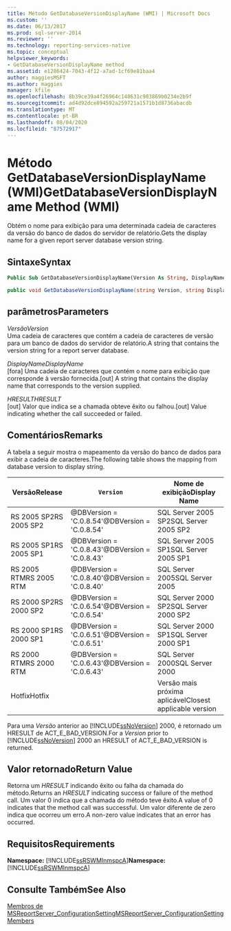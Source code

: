 ```yaml
---
title: Método GetDatabaseVersionDisplayName (WMI) | Microsoft Docs
ms.custom: ''
ms.date: 06/13/2017
ms.prod: sql-server-2014
ms.reviewer: ''
ms.technology: reporting-services-native
ms.topic: conceptual
helpviewer_keywords:
- GetDatabaseVersionDisplayName method
ms.assetid: e1286424-7043-4f12-a7ad-1cf69e81baa4
author: maggiesMSFT
ms.author: maggies
manager: kfile
ms.openlocfilehash: 8b39ce39a4f26964c148631c903869b0234e2b9f
ms.sourcegitcommit: ad4d92dce894592a259721a1571b1d8736abacdb
ms.translationtype: MT
ms.contentlocale: pt-BR
ms.lasthandoff: 08/04/2020
ms.locfileid: "87572917"
---
```

# <a name="getdatabaseversiondisplayname-method-wmi"></a><span data-ttu-id="6430c-102">Método GetDatabaseVersionDisplayName (WMI)</span><span class="sxs-lookup"><span data-stu-id="6430c-102">GetDatabaseVersionDisplayName Method (WMI)</span></span>
  <span data-ttu-id="6430c-103">Obtém o nome para exibição para uma determinada cadeia de caracteres da versão do banco de dados do servidor de relatório.</span><span class="sxs-lookup"><span data-stu-id="6430c-103">Gets the display name for a given report server database version string.</span></span>  
  
## <a name="syntax"></a><span data-ttu-id="6430c-104">Sintaxe</span><span class="sxs-lookup"><span data-stu-id="6430c-104">Syntax</span></span>  
  
```vb  
Public Sub GetDatabaseVersionDisplayName(Version As String, DisplayName As String, ByRef HRESULT As Int32)  
```  
  
```csharp  
public void GetDatabaseVersionDisplayName(string Version, string DisplayName, out Int32 HRESULT);  
```  
  
## <a name="parameters"></a><span data-ttu-id="6430c-105">parâmetros</span><span class="sxs-lookup"><span data-stu-id="6430c-105">Parameters</span></span>  
 <span data-ttu-id="6430c-106">*Versão*</span><span class="sxs-lookup"><span data-stu-id="6430c-106">*Version*</span></span>  
 <span data-ttu-id="6430c-107">Uma cadeia de caracteres que contém a cadeia de caracteres de versão para um banco de dados do servidor de relatório.</span><span class="sxs-lookup"><span data-stu-id="6430c-107">A string that contains the version string for a report server database.</span></span>  
  
 <span data-ttu-id="6430c-108">*DisplayName*</span><span class="sxs-lookup"><span data-stu-id="6430c-108">*DisplayName*</span></span>  
 <span data-ttu-id="6430c-109">[fora] Uma cadeia de caracteres que contém o nome para exibição que corresponde à versão fornecida.</span><span class="sxs-lookup"><span data-stu-id="6430c-109">[out] A string that contains the display name that corresponds to the version supplied.</span></span>  
  
 <span data-ttu-id="6430c-110">*HRESULT*</span><span class="sxs-lookup"><span data-stu-id="6430c-110">*HRESULT*</span></span>  
 <span data-ttu-id="6430c-111">[out] Valor que indica se a chamada obteve êxito ou falhou.</span><span class="sxs-lookup"><span data-stu-id="6430c-111">[out] Value indicating whether the call succeeded or failed.</span></span>  
  
## <a name="remarks"></a><span data-ttu-id="6430c-112">Comentários</span><span class="sxs-lookup"><span data-stu-id="6430c-112">Remarks</span></span>  
 <span data-ttu-id="6430c-113">A tabela a seguir mostra o mapeamento da versão do banco de dados para exibir a cadeia de caracteres.</span><span class="sxs-lookup"><span data-stu-id="6430c-113">The following table shows the mapping from database version to display string.</span></span>  
  
|<span data-ttu-id="6430c-114">**Versão**</span><span class="sxs-lookup"><span data-stu-id="6430c-114">**Release**</span></span>|`Version`|<span data-ttu-id="6430c-115">**Nome de exibição**</span><span class="sxs-lookup"><span data-stu-id="6430c-115">**Display Name**</span></span>|  
|-----------------|-----------------|----------------------|  
|<span data-ttu-id="6430c-116">RS 2005 SP2</span><span class="sxs-lookup"><span data-stu-id="6430c-116">RS 2005 SP2</span></span>|<span data-ttu-id="6430c-117">@DBVersion = 'C.0.8.54'</span><span class="sxs-lookup"><span data-stu-id="6430c-117">@DBVersion = 'C.0.8.54'</span></span>|<span data-ttu-id="6430c-118">SQL Server 2005 SP2</span><span class="sxs-lookup"><span data-stu-id="6430c-118">SQL Server 2005 SP2</span></span>|  
|<span data-ttu-id="6430c-119">RS 2005 SP1</span><span class="sxs-lookup"><span data-stu-id="6430c-119">RS 2005 SP1</span></span>|<span data-ttu-id="6430c-120">@DBVersion = 'C.0.8.43'</span><span class="sxs-lookup"><span data-stu-id="6430c-120">@DBVersion = 'C.0.8.43'</span></span>|<span data-ttu-id="6430c-121">SQL Server 2005 SP1</span><span class="sxs-lookup"><span data-stu-id="6430c-121">SQL Server 2005 SP1</span></span>|  
|<span data-ttu-id="6430c-122">RS 2005 RTM</span><span class="sxs-lookup"><span data-stu-id="6430c-122">RS 2005 RTM</span></span>|<span data-ttu-id="6430c-123">@DBVersion = 'C.0.8.40'</span><span class="sxs-lookup"><span data-stu-id="6430c-123">@DBVersion = 'C.0.8.40'</span></span>|<span data-ttu-id="6430c-124">SQL Server 2005</span><span class="sxs-lookup"><span data-stu-id="6430c-124">SQL Server 2005</span></span>|  
|<span data-ttu-id="6430c-125">RS 2000 SP2</span><span class="sxs-lookup"><span data-stu-id="6430c-125">RS 2000 SP2</span></span>|<span data-ttu-id="6430c-126">@DBVersion = 'C.0.6.54'</span><span class="sxs-lookup"><span data-stu-id="6430c-126">@DBVersion = 'C.0.6.54'</span></span>|<span data-ttu-id="6430c-127">SQL Server 2000 SP2</span><span class="sxs-lookup"><span data-stu-id="6430c-127">SQL Server 2000 SP2</span></span>|  
|<span data-ttu-id="6430c-128">RS 2000 SP1</span><span class="sxs-lookup"><span data-stu-id="6430c-128">RS 2000 SP1</span></span>|<span data-ttu-id="6430c-129">@DBVersion = 'C.0.6.51'</span><span class="sxs-lookup"><span data-stu-id="6430c-129">@DBVersion = 'C.0.6.51'</span></span>|<span data-ttu-id="6430c-130">SQL Server 2000 SP1</span><span class="sxs-lookup"><span data-stu-id="6430c-130">SQL Server 2000 SP1</span></span>|  
|<span data-ttu-id="6430c-131">RS 2000 RTM</span><span class="sxs-lookup"><span data-stu-id="6430c-131">RS 2000 RTM</span></span>|<span data-ttu-id="6430c-132">@DBVersion = 'C.0.6.43'</span><span class="sxs-lookup"><span data-stu-id="6430c-132">@DBVersion = 'C.0.6.43'</span></span>|<span data-ttu-id="6430c-133">SQL Server 2000</span><span class="sxs-lookup"><span data-stu-id="6430c-133">SQL Server 2000</span></span>|  
|<span data-ttu-id="6430c-134">Hotfix</span><span class="sxs-lookup"><span data-stu-id="6430c-134">Hotfix</span></span>||<span data-ttu-id="6430c-135">Versão mais próxima aplicável</span><span class="sxs-lookup"><span data-stu-id="6430c-135">Closest applicable version</span></span>|  
  
 <span data-ttu-id="6430c-136">Para uma *Versão* anterior ao [!INCLUDE[ssNoVersion](../../includes/ssnoversion-md.md)] 2000, é retornado um HRESULT de ACT_E_BAD_VERSION.</span><span class="sxs-lookup"><span data-stu-id="6430c-136">For a *Version* prior to [!INCLUDE[ssNoVersion](../../includes/ssnoversion-md.md)] 2000 an HRESULT of ACT_E_BAD_VERSION is returned.</span></span>  
  
## <a name="return-value"></a><span data-ttu-id="6430c-137">Valor retornado</span><span class="sxs-lookup"><span data-stu-id="6430c-137">Return Value</span></span>  
 <span data-ttu-id="6430c-138">Retorna um *HRESULT* indicando êxito ou falha da chamada do método.</span><span class="sxs-lookup"><span data-stu-id="6430c-138">Returns an *HRESULT* indicating success or failure of the method call.</span></span> <span data-ttu-id="6430c-139">Um valor 0 indica que a chamada do método teve êxito.</span><span class="sxs-lookup"><span data-stu-id="6430c-139">A value of 0 indicates that the method call was successful.</span></span> <span data-ttu-id="6430c-140">Um valor diferente de zero indica que ocorreu um erro.</span><span class="sxs-lookup"><span data-stu-id="6430c-140">A non-zero value indicates that an error has occurred.</span></span>  
  
## <a name="requirements"></a><span data-ttu-id="6430c-141">Requisitos</span><span class="sxs-lookup"><span data-stu-id="6430c-141">Requirements</span></span>  
 <span data-ttu-id="6430c-142">**Namespace:** [!INCLUDE[ssRSWMInmspcA](../../includes/ssrswminmspca-md.md)]</span><span class="sxs-lookup"><span data-stu-id="6430c-142">**Namespace:** [!INCLUDE[ssRSWMInmspcA](../../includes/ssrswminmspca-md.md)]</span></span>  
  
## <a name="see-also"></a><span data-ttu-id="6430c-143">Consulte Também</span><span class="sxs-lookup"><span data-stu-id="6430c-143">See Also</span></span>  
 [<span data-ttu-id="6430c-144">Membros de MSReportServer_ConfigurationSetting</span><span class="sxs-lookup"><span data-stu-id="6430c-144">MSReportServer_ConfigurationSetting Members</span></span>](msreportserver-configurationsetting-members.md)  
  
  
